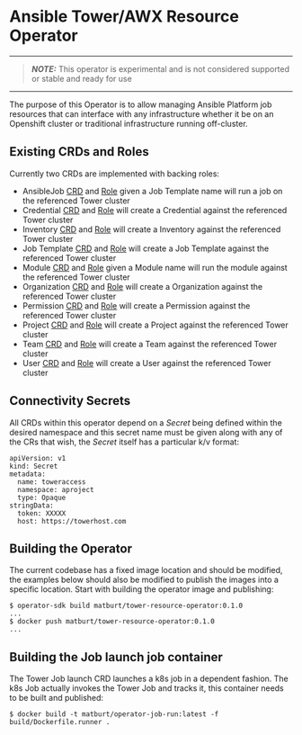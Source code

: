 # Ansible Tower/AWX Resource Operator

---
> **_NOTE:_** This operator is experimental and is not considered supported or stable and ready for use
---

The purpose of this Operator is to allow managing Ansible Platform job resources that can interface with any infrastructure whether it be on an Openshift cluster or traditional infrastructure running off-cluster.

## Existing CRDs and Roles

Currently two CRDs are implemented with backing roles:


* AnsibleJob [CRD](deploy/crds/tower.ansible.com_joblaunch_crd.yaml) and [Role](roles/job/tasks/main.yml) given a Job Template name will run a job on the referenced Tower cluster
* Credential [CRD](deploy/crds/tower.ansible.com_jobtemplates_crd.yaml) and [Role](roles/jobtemplate/tasks/main.yml) will create a Credential against the referenced Tower cluster
* Inventory [CRD](deploy/crds/tower.ansible.com_jobtemplates_crd.yaml) and [Role](roles/jobtemplate/tasks/main.yml) will create a Inventory against the referenced Tower cluster
* Job Template [CRD](deploy/crds/tower.ansible.com_jobtemplates_crd.yaml) and [Role](roles/jobtemplate/tasks/main.yml) will create a Job Template against the referenced Tower cluster
* Module [CRD](deploy/crds/tower.ansible.com_modules_crd.yaml) and [Role](roles/module/tasks/main.yml) given a Module name will run the module against the referenced Tower cluster
* Organization [CRD](deploy/crds/tower.ansible.com_jobtemplates_crd.yaml) and [Role](roles/jobtemplate/tasks/main.yml) will create a Organization against the referenced Tower cluster
* Permission [CRD](deploy/crds/tower.ansible.com_jobtemplates_crd.yaml) and [Role](roles/jobtemplate/tasks/main.yml) will create a Permission against the referenced Tower cluster
* Project [CRD](deploy/crds/tower.ansible.com_jobtemplates_crd.yaml) and [Role](roles/jobtemplate/tasks/main.yml) will create a Project against the referenced Tower cluster
* Team [CRD](deploy/crds/tower.ansible.com_jobtemplates_crd.yaml) and [Role](roles/jobtemplate/tasks/main.yml) will create a Team against the referenced Tower cluster
* User [CRD](deploy/crds/tower.ansible.com_jobtemplates_crd.yaml) and [Role](roles/jobtemplate/tasks/main.yml) will create a User against the referenced Tower cluster


## Connectivity Secrets

All CRDs within this operator depend on a _Secret_ being defined within the desired namespace and this secret name must be given along with any of the CRs that wish, the _Secret_ itself has a particular k/v format:

    apiVersion: v1
    kind: Secret
    metadata:
      name: toweraccess
      namespace: aproject
      type: Opaque
    stringData:
      token: XXXXX
      host: https://towerhost.com

## Building the Operator

The current codebase has a fixed image location and should be modified, the examples below should also be modified to publish the images into a specific location. Start with building the operator image and publishing:

    $ operator-sdk build matburt/tower-resource-operator:0.1.0
    ...
    $ docker push matburt/tower-resource-operator:0.1.0
    ...

## Building the Job launch job container

The Tower Job launch CRD launches a k8s job in a dependent fashion. The k8s Job actually invokes the Tower Job and tracks it, this container needs to be built and published:

    $ docker build -t matburt/operator-job-run:latest -f build/Dockerfile.runner .

